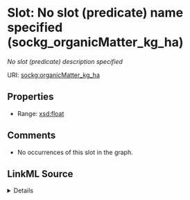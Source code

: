 

# Slot: No slot (predicate) name specified (sockg_organicMatter_kg_ha)


_No slot (predicate) description specified_







URI: [sockg:organicMatter_kg_ha](https://idir.uta.edu/sockg-ontology/docs/organicMatter_kg_ha)



<!-- no inheritance hierarchy -->








## Properties

* Range: [xsd:float](http://www.w3.org/2001/XMLSchema#float)





## Comments

* No occurrences of this slot in the graph.



## LinkML Source

<details>

```yaml
name: sockg_organicMatter_kg_ha
description: No slot (predicate) description specified
title: No slot (predicate) name specified
comments:
- No occurrences of this slot in the graph.
from_schema: soc-kg
rank: 1000
slot_uri: sockg:organicMatter_kg_ha
alias: sockg_organicMatter_kg_ha
union_of:
- '{''domain'': ''sockg_WaterQualityArea''}'
- '{''domain'': ''sockg_WindErosionArea''}'
range: float

```
</details>